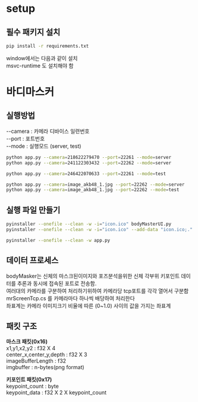 # setup

## 필수 패키지 설치

```bash
pip install -r requirements.txt
```
window에서는 다음과 같이 설치  
msvc-runtime 도 설치해야 함  



# 바디마스커 

## 실행방법

--camera : 카메라 디바이스 일련번호  
--port : 포트번호  
--mode : 실행모드 (server, test)  

```bash
python app.py --camera=218622279470 --port=22261 --mode=server
python app.py --camera=241122303432 --port=22262 --mode=server

python app.py --camera=246422070633 --port=22261 --mode=test

python app.py --camera=image_akb48_1.jpg --port=22262 --mode=server
python app.py --camera=image_akb48_1.jpg --port=22262 --mode=test
```


## 실행 파일 만들기

```bash
pyinstaller --onefile --clean -w -i="icon.ico" bodyMasterUI.py
pyinstaller --onefile --clean -w -i="icon.ico" --add-data "icon.ico;." bodyMaskerUI.py

pyinstaller --onefile --clean -w app.py

```

## 데이터 프로세스

bodyMasker는 신체의 마스크된이미지와 포즈분석을위한 신체 각부위 키포인트 데이터를 추론과 동시에 접속된 포트로 전송함.  
여러대의 카메라를 구분하여 처리하기위하여 카메라당 tcp포트를 각각 열어서 구분함  
mrScreenTcp.cs 를 카메라마다 하나씩 배당하여 처리한다  
좌표계는 카메라 이미지크기 비율에 따른 (0~1.0) 사이의 값을 가지는 좌표계  

## 패킷 구조

**마스크 패킷(0x16)**  
x1,y1,x2,y2 : f32 X 4  
center_x,center_y,depth : f32 X 3    
imageBufferLength :  f32  
imgbuffer :  n-bytes(png format)   

**키포인트 패킷(0x17)**  
keypoint_count : byte  
keypoint_data : f32 X 2 X keypoint_count  



